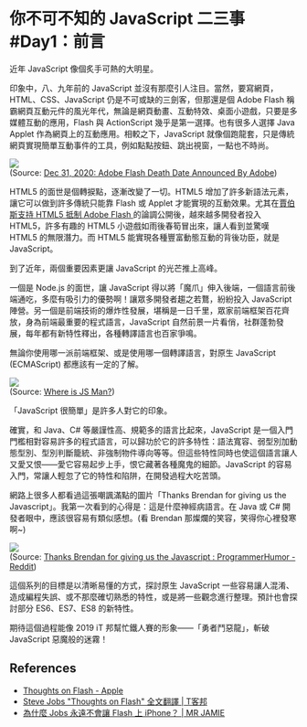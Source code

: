 # 你不可不知的 JavaScript 二三事#Day1：前言

近年 JavaScript 像個炙手可熱的大明星。

印象中，八、九年前的 JavaScript 並沒有那麼引人注目。當然，要寫網頁，HTML、CSS、JavaScript 仍是不可或缺的三劍客，但那還是個 Adobe Flash 稱霸網頁互動元件的風光年代，無論是網頁動畫、互動特效、桌面小遊戲，只要是多媒體互動的應用，Flash 與 ActionScript 幾乎是第一選擇。也有很多人選擇 Java Applet 作為網頁上的互動應用。相較之下，JavaScript 就像個跑龍套，只是傳統網頁實現簡單互動事件的工具，例如點點按鈕、跳出視窗，一點也不時尚。

![](https://fossbytes.com/wp-content/uploads/2017/07/rip-adobe-flash.jpg)  
(Source: [Dec 31, 2020: Adobe Flash Death Date Announced By Adobe](https://fossbytes.com/rip-adobe-flash-death-date-31-dec-2020/))

HTML5 的面世是個轉捩點，逐漸改變了一切。HTML5 增加了許多新語法元素，讓它可以做到許多傳統只能靠 Flash 或 Applet 才能實現的互動效果。尤其在[賈伯斯支持 HTML5 抵制 Adobe Flash ]( https://www.apple.com/hotnews/thoughts-on-flash/)的論調公開後，越來越多開發者投入 HTML5，許多有趣的 HTML5 小遊戲如雨後春筍冒出來，讓人看到並驚嘆 HTML5 的無限潛力。而 HTML5 能實現各種豐富動態互動的背後功臣，就是 JavaScript。

到了近年，兩個重要因素更讓 JavaScript 的光芒推上高峰。

一個是 Node.js 的面世，讓 JavaScript 得以將「魔爪」伸入後端，一個語言前後端通吃，多麼有吸引力的優勢啊！讓眾多開發者趨之若鶩，紛紛投入 JavaScript 陣營。另一個是前端技術的爆炸性發展，堪稱是一日千里，眾家前端框架百花齊放，身為前端最重要的程式語言，JavaScript 自然前景一片看俏，社群蓬勃發展，每年都有新特性釋出，各種轉譯語言也百家爭鳴。

無論你使用哪一派前端框架、或是使用哪一個轉譯語言，對原生 JavaScript (ECMAScript) 都應該有一定的了解。

![](https://devhumor.com/content/uploads/images/October2018/baba-ji.png)  
(Source: [Where is JS Man?](https://devhumor.com/tags/javascript))

「JavaScript 很簡單」是許多人對它的印象。

確實，和 Java、C# 等嚴謹性高、規範多的語言比起來，JavaScript 是一個入門門檻相對容易許多的程式語言，可以歸功於它的許多特性：語法寬容、弱型別加動態型別、型別判斷籠統、非強制物件導向等等。但這些特性同時也使這個語言讓人又愛又恨——愛它容易起步上手，恨它藏著各種魔鬼的細節。JavaScript 的容易入門，常讓人輕忽了它的特性和陷阱，在開發過程大吃苦頭。

網路上很多人都看過這張嘲諷滿點的圖片「Thanks Brendan for giving us the Javascript」。我第一次看到的心得是：這是什麼神經病語言。在 Java 或 C# 開發者眼中，應該很容易有類似感想。(看 Brendan 那燦爛的笑容，笑得你心裡發寒啊~)

![](https://i.redd.it/rz3o1yibnc511.png)  
(Source: [Thanks Brendan for giving us the Javascript : ProgrammerHumor - Reddit](https://www.reddit.com/r/ProgrammerHumor/comments/8srix1/thanks_brendan_for_giving_us_the_javascript/))

這個系列的目標是以清晰易懂的方式，探討原生 JavaScript 一些容易讓人混淆、造成編程失誤、或不那麼確切熟悉的特性，或是將一些觀念進行整理。預計也會探討部分 ES6、ES7、ES8 的新特性。

期待這個過程能像 2019 iT 邦幫忙鐵人賽的形象——「勇者鬥惡龍」，斬破 JavaScript 惡魔般的迷霧！

## References
* [Thoughts on Flash - Apple](https://www.apple.com/hotnews/thoughts-on-flash/)
* [Steve Jobs "Thoughts on Flash" 全文翻譯 | T客邦](https://www.techbang.com/posts/2405-steve-jobs-thoughts-on-flash-full-translation)
* [為什麼 Jobs 永遠不會讓 Flash 上 iPhone？ | MR JAMIE](https://mrjamie.cc/2010/04/30/why-jobs-will-never-allow-flash-on-iphone/)
